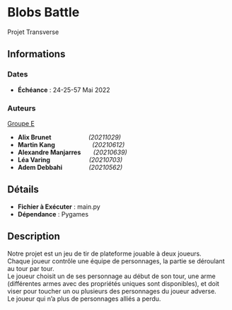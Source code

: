 # Blobs Battle

Projet Transverse

## Informations

### Dates

- **Échéance** : 24-25-57 Mai 2022  

### Auteurs

<ins>Groupe E</ins>

- **Alix Brunet**      _(20211029)_
- **Martin Kang**      _(20210612)_
- **Alexandre Manjarres**  _(20210639)_
- **Léa Varing**        _(20210703)_
- **Adem Debbahi**             _(20210562)_
  
## Détails

- **Fichier à Exécuter** : main.py
- **Dépendance** : Pygames

## Description

Notre projet est un jeu de tir de plateforme jouable à deux joueurs.  
Chaque joueur contrôle une équipe de personnages, la partie se déroulant au tour par tour.  
Le joueur choisit un de ses personnage au début de son tour, une arme (différentes armes avec des propriétés uniques sont disponibles), et doit viser pour toucher un ou plusieurs des personnages du joueur adverse.  
Le joueur qui n’a plus de personnages alliés a perdu.  

